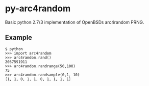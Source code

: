 py-arc4random
=============

Basic python 2.7/3 implementation of OpenBSDs arc4random PRNG.

Example
-------

    $ python
    >>> import arc4random
    >>> arc4random.rand()
    2057591911
    >>> arc4random.randrange(50,100)
    75
    >>> arc4random.randsample(0,1, 10)
    [1, 1, 0, 1, 1, 0, 1, 1, 1, 1]
